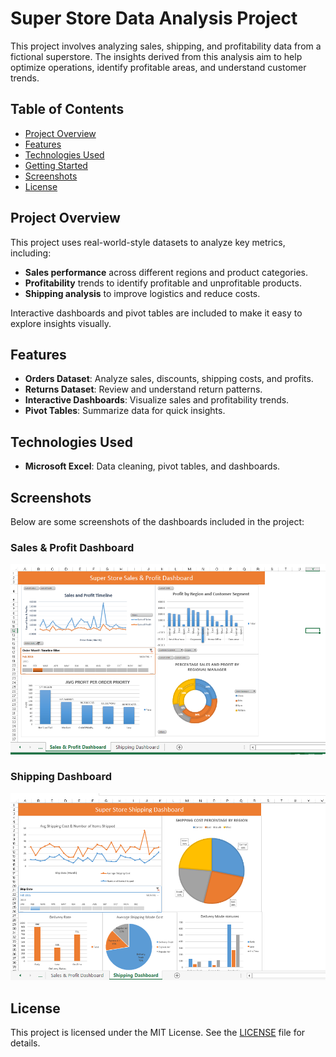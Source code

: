 # Super Store Data Analysis Project

This project involves analyzing sales, shipping, and profitability data from a fictional superstore. The insights derived from this analysis aim to help optimize operations, identify profitable areas, and understand customer trends.

## Table of Contents

- [Project Overview](#project-overview)
- [Features](#features)
- [Technologies Used](#technologies-used)
- [Getting Started](#getting-started)
- [Screenshots](#screenshots)
- [License](#license)

## Project Overview

This project uses real-world-style datasets to analyze key metrics, including:
- **Sales performance** across different regions and product categories.
- **Profitability** trends to identify profitable and unprofitable products.
- **Shipping analysis** to improve logistics and reduce costs.

Interactive dashboards and pivot tables are included to make it easy to explore insights visually.

## Features

- **Orders Dataset**: Analyze sales, discounts, shipping costs, and profits.
- **Returns Dataset**: Review and understand return patterns.
- **Interactive Dashboards**: Visualize sales and profitability trends.
- **Pivot Tables**: Summarize data for quick insights.

## Technologies Used

- **Microsoft Excel**: Data cleaning, pivot tables, and dashboards.

## Screenshots

Below are some screenshots of the dashboards included in the project:

### Sales & Profit Dashboard
![Sales & Profit Dashboard.PNG](https://github.com/Sydney205/Super-store/blob/main/Sales%20%26%20Profit%20Dashboard.PNG)

### Shipping Dashboard
![Shipping Dashboard](https://github.com/Sydney205/Super-store/blob/main/Shipping%20Dashboard.PNG)

## License

This project is licensed under the MIT License. See the [LICENSE](LICENSE) file for details.
